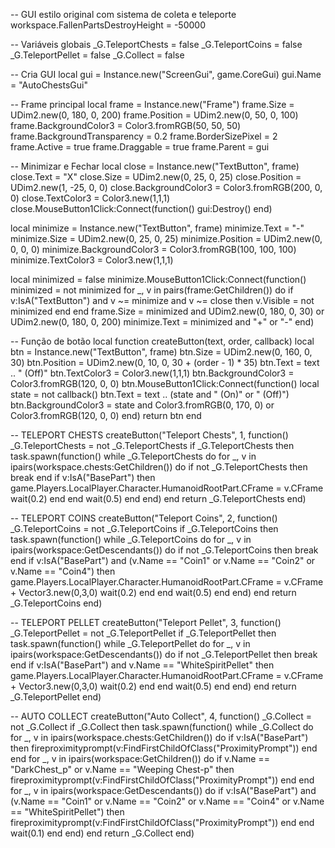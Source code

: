 -- GUI estilo original com sistema de coleta e teleporte
workspace.FallenPartsDestroyHeight = -50000

-- Variáveis globais
_G.TeleportChests = false
_G.TeleportCoins = false
_G.TeleportPellet = false
_G.Collect = false

-- Cria GUI
local gui = Instance.new("ScreenGui", game.CoreGui)
gui.Name = "AutoChestsGui"

-- Frame principal
local frame = Instance.new("Frame")
frame.Size = UDim2.new(0, 180, 0, 200)
frame.Position = UDim2.new(0, 50, 0, 100)
frame.BackgroundColor3 = Color3.fromRGB(50, 50, 50)
frame.BackgroundTransparency = 0.2
frame.BorderSizePixel = 2
frame.Active = true
frame.Draggable = true
frame.Parent = gui

-- Minimizar e Fechar
local close = Instance.new("TextButton", frame)
close.Text = "X"
close.Size = UDim2.new(0, 25, 0, 25)
close.Position = UDim2.new(1, -25, 0, 0)
close.BackgroundColor3 = Color3.fromRGB(200, 0, 0)
close.TextColor3 = Color3.new(1,1,1)
close.MouseButton1Click:Connect(function()
	gui:Destroy()
end)

local minimize = Instance.new("TextButton", frame)
minimize.Text = "-"
minimize.Size = UDim2.new(0, 25, 0, 25)
minimize.Position = UDim2.new(0, 0, 0, 0)
minimize.BackgroundColor3 = Color3.fromRGB(100, 100, 100)
minimize.TextColor3 = Color3.new(1,1,1)

local minimized = false
minimize.MouseButton1Click:Connect(function()
	minimized = not minimized
	for _, v in pairs(frame:GetChildren()) do
		if v:IsA("TextButton") and v ~= minimize and v ~= close then
			v.Visible = not minimized
		end
	end
	frame.Size = minimized and UDim2.new(0, 180, 0, 30) or UDim2.new(0, 180, 0, 200)
	minimize.Text = minimized and "+" or "-"
end)

-- Função de botão
local function createButton(text, order, callback)
	local btn = Instance.new("TextButton", frame)
	btn.Size = UDim2.new(0, 160, 0, 30)
	btn.Position = UDim2.new(0, 10, 0, 30 + (order - 1) * 35)
	btn.Text = text .. " (Off)"
	btn.TextColor3 = Color3.new(1,1,1)
	btn.BackgroundColor3 = Color3.fromRGB(120, 0, 0)
	btn.MouseButton1Click:Connect(function()
		local state = not callback()
		btn.Text = text .. (state and " (On)" or " (Off)")
		btn.BackgroundColor3 = state and Color3.fromRGB(0, 170, 0) or Color3.fromRGB(120, 0, 0)
	end)
	return btn
end

-- TELEPORT CHESTS
createButton("Teleport Chests", 1, function()
	_G.TeleportChests = not _G.TeleportChests
	if _G.TeleportChests then
		task.spawn(function()
			while _G.TeleportChests do
				for _, v in ipairs(workspace.chests:GetChildren()) do
					if not _G.TeleportChests then break end
					if v:IsA("BasePart") then
						game.Players.LocalPlayer.Character.HumanoidRootPart.CFrame = v.CFrame
						wait(0.2)
					end
				end
				wait(0.5)
			end
		end)
	end
	return _G.TeleportChests
end)

-- TELEPORT COINS
createButton("Teleport Coins", 2, function()
	_G.TeleportCoins = not _G.TeleportCoins
	if _G.TeleportCoins then
		task.spawn(function()
			while _G.TeleportCoins do
				for _, v in ipairs(workspace:GetDescendants()) do
					if not _G.TeleportCoins then break end
					if v:IsA("BasePart") and (v.Name == "Coin1" or v.Name == "Coin2" or v.Name == "Coin4") then
						game.Players.LocalPlayer.Character.HumanoidRootPart.CFrame = v.CFrame + Vector3.new(0,3,0)
						wait(0.2)
					end
				end
				wait(0.5)
			end
		end)
	end
	return _G.TeleportCoins
end)

-- TELEPORT PELLET
createButton("Teleport Pellet", 3, function()
	_G.TeleportPellet = not _G.TeleportPellet
	if _G.TeleportPellet then
		task.spawn(function()
			while _G.TeleportPellet do
				for _, v in ipairs(workspace:GetDescendants()) do
					if not _G.TeleportPellet then break end
					if v:IsA("BasePart") and v.Name == "WhiteSpiritPellet" then
						game.Players.LocalPlayer.Character.HumanoidRootPart.CFrame = v.CFrame + Vector3.new(0,3,0)
						wait(0.2)
					end
				end
				wait(0.5)
			end
		end)
	end
	return _G.TeleportPellet
end)

-- AUTO COLLECT
createButton("Auto Collect", 4, function()
	_G.Collect = not _G.Collect
	if _G.Collect then
		task.spawn(function()
			while _G.Collect do
				for _, v in ipairs(workspace.chests:GetChildren()) do
					if v:IsA("BasePart") then
						fireproximityprompt(v:FindFirstChildOfClass("ProximityPrompt"))
					end
				end
				for _, v in ipairs(workspace:GetChildren()) do
					if v.Name == "DarkChest_p" or v.Name == "Weeping Chest-p" then
						fireproximityprompt(v:FindFirstChildOfClass("ProximityPrompt"))
					end
				end
				for _, v in ipairs(workspace:GetDescendants()) do
					if v:IsA("BasePart") and (v.Name == "Coin1" or v.Name == "Coin2" or v.Name == "Coin4" or v.Name == "WhiteSpiritPellet") then
						fireproximityprompt(v:FindFirstChildOfClass("ProximityPrompt"))
					end
				end
				wait(0.1)
			end
		end)
	end
	return _G.Collect
end)

